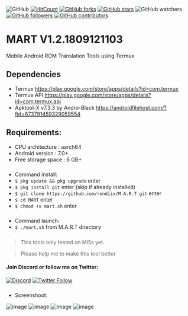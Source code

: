 ![GitHub](https://img.shields.io/github/license/rendiix/M.A.R.T.svg)
[![HitCount](http://hits.dwyl.io/rendiix/M.A.R.T.svg)](http://github.com/rendiix/M.A.R.T)
[![GitHub forks](https://img.shields.io/github/forks/rendiix/M.A.R.T.svg?style=social&label=Fork&maxAge=2592000)](https://github.com/rendiix/M.A.R.T/network/)
[![GitHub stars](https://img.shields.io/github/stars/rendiix/M.A.R.T.svg?style=social&label=Star&maxAge=2592000)](https://github.com/rendiix/M.A.R.T/stargazers/)
![GitHub watchers](https://img.shields.io/github/watchers/rendiix/M.A.R.T.svg?style=social)
[![GitHub followers](https://img.shields.io/github/followers/rendiix.svg?style=social&label=Follow&maxAge=2592000)](https://github.com/rendiix?tab=followers)
[![GitHub contributors](https://img.shields.io/github/contributors/rendiix/M.A.R.T.svg)](https://github.com/rendiix/M.A.R.T/graphs/contributors/)

# MART V1.2.1809121103
Mobile Android ROM Translation Tools using Termux
## Dependencies
- Termux https://play.google.com/store/apps/details?id=com.termux
- Termux API https://play.google.com/store/apps/details?id=com.termux.api
- Apktool-X v7.3.3 by Andro-Black https://androidfilehost.com/?fid=673791459329059554
## Requirements:
- CPU architecture    : aarch64
- Android version     : 7.0+
- Free storage space  : 6 GB+
#####
- Command install:
- `$ pkg update && pkg upgrade` enter 
- `$ pkg install git` enter (skip if already installed)
- `$ git clone https://github.com/rendiix/M.A.R.T.git` enter
- `$ cd MART` enter
- `$ chmod +x mart.sh` enter
#####
- Command launch:
- `$ ./mart.sh` from M.A.R.T directory
#####
> This tools only tested on Mi5s yet.

> Please help me to make this tool better

#### Join Discord or follow me on Twitter:

[![Discord](https://img.shields.io/discord/404576842419273729.svg?label=join%20discord&logo=discord)](https://discord.gg/5PmKhrc)
[![Twitter Follow](https://img.shields.io/twitter/follow/rendiix.svg?color=green&label=follow&logo=twitter&style=social)](https://twitter.com/rendiix)

#####
- Screenshoot:

![image](https://raw.githubusercontent.com/rendiix/rendiix.github.io/master/screensoot/mart1.png)
![image](https://raw.githubusercontent.com/rendiix/rendiix.github.io/master/screensoot/mart2.png)
![image](https://raw.githubusercontent.com/rendiix/rendiix.github.io/master/screensoot/mart3.png)
![image](https://raw.githubusercontent.com/rendiix/rendiix.github.io/master/screensoot/mart4.png)


